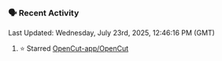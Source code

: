 ### 🗣 Recent Activity

<!--RECENT_ACTIVITY:last_update-->
Last Updated: Wednesday, July 23rd, 2025, 12:46:16 PM (GMT)
<!--RECENT_ACTIVITY:last_update_end-->
<!--RECENT_ACTIVITY:start-->
1. ⭐ Starred [OpenCut-app/OpenCut](https://github.com/OpenCut-app/OpenCut)<br>
<!--RECENT_ACTIVITY:end-->
